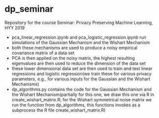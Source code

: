 # dp_seminar
Repository for the course Seminar: Privacy Preserving Machine Learning, HYY 2019  

- pca_linear_regression.ipynb and pca_logistic_regression.ipynb run simulations of the Gaussian Mechanism and the Wishart Mechanism  
- both these mechanisms are used to produce a noisy empirical covariance matrix of a data set  
- PCA is then applied on the noisy matrix, the highest resulting eigenvalues are then used to reduce the dimension of the data set   
- these lower dimensional data set are then used to train and test linear regressions and logistic regression(we train these for various privacy parameters, e.g., for various inputs for the Gaussian and the Wishart Mechanisms)  
- dp_algorithms.py contains the code for the Gaussian Mechanism and the Wishart Mechanism(partially for this one, we draw this one via R in create_wishart_matrix.R; for the Wishart symmetrical noise matrix we run the function from dp_algorithms, this functions invokes as a subprocess the R file create_wishart_matrix.R)  
